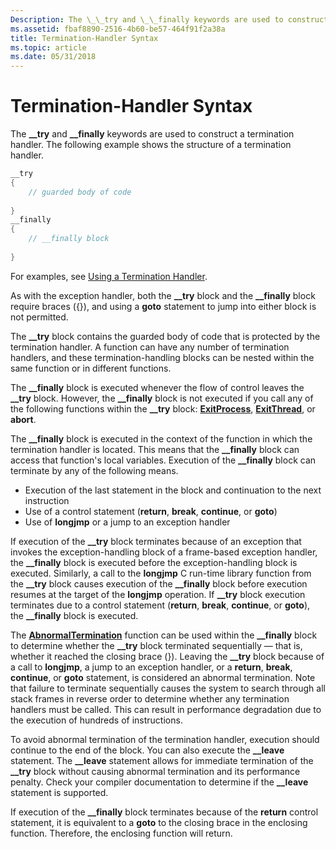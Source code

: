 ```yaml
---
Description: The \_\_try and \_\_finally keywords are used to construct a termination handler. The following example shows the structure of a termination handler.
ms.assetid: fbaf8890-2516-4b60-be57-464f91f2a38a
title: Termination-Handler Syntax
ms.topic: article
ms.date: 05/31/2018
---
```


# Termination-Handler Syntax

The **\_\_try** and **\_\_finally** keywords are used to construct a termination handler. The following example shows the structure of a termination handler.


```C++
__try 
{ 
    // guarded body of code 
 
} 
__finally 
{ 
    // __finally block 
 
}
```



For examples, see [Using a Termination Handler](using-a-termination-handler.md).

As with the exception handler, both the **\_\_try** block and the **\_\_finally** block require braces ({}), and using a **goto** statement to jump into either block is not permitted.

The **\_\_try** block contains the guarded body of code that is protected by the termination handler. A function can have any number of termination handlers, and these termination-handling blocks can be nested within the same function or in different functions.

The **\_\_finally** block is executed whenever the flow of control leaves the **\_\_try** block. However, the **\_\_finally** block is not executed if you call any of the following functions within the **\_\_try** block: [**ExitProcess**](/windows/win32/api/processthreadsapi/nf-processthreadsapi-exitprocess), [**ExitThread**](/windows/win32/api/processthreadsapi/nf-processthreadsapi-exitthread), or **abort**.

The **\_\_finally** block is executed in the context of the function in which the termination handler is located. This means that the **\_\_finally** block can access that function's local variables. Execution of the **\_\_finally** block can terminate by any of the following means.

-   Execution of the last statement in the block and continuation to the next instruction
-   Use of a control statement (**return**, **break**, **continue**, or **goto**)
-   Use of **longjmp** or a jump to an exception handler

If execution of the **\_\_try** block terminates because of an exception that invokes the exception-handling block of a frame-based exception handler, the **\_\_finally** block is executed before the exception-handling block is executed. Similarly, a call to the **longjmp** C run-time library function from the **\_\_try** block causes execution of the **\_\_finally** block before execution resumes at the target of the **longjmp** operation. If **\_\_try** block execution terminates due to a control statement (**return**, **break**, **continue**, or **goto**), the **\_\_finally** block is executed.

The [**AbnormalTermination**](abnormaltermination.md) function can be used within the **\_\_finally** block to determine whether the **\_\_try** block terminated sequentially — that is, whether it reached the closing brace (}). Leaving the **\_\_try** block because of a call to **longjmp**, a jump to an exception handler, or a **return**, **break**, **continue**, or **goto** statement, is considered an abnormal termination. Note that failure to terminate sequentially causes the system to search through all stack frames in reverse order to determine whether any termination handlers must be called. This can result in performance degradation due to the execution of hundreds of instructions.

To avoid abnormal termination of the termination handler, execution should continue to the end of the block. You can also execute the **\_\_leave** statement. The **\_\_leave** statement allows for immediate termination of the **\_\_try** block without causing abnormal termination and its performance penalty. Check your compiler documentation to determine if the **\_\_leave** statement is supported.

If execution of the **\_\_finally** block terminates because of the **return** control statement, it is equivalent to a **goto** to the closing brace in the enclosing function. Therefore, the enclosing function will return.

 

 